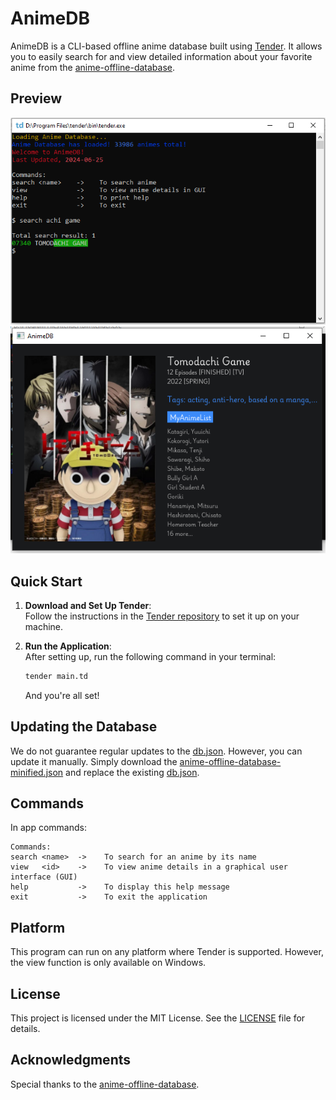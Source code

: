 # AnimeDB

AnimeDB is a CLI-based offline anime database built using [Tender](https://github.com/2dprototype/tender-free). It allows you to easily search for and view detailed information about your favorite anime from the [anime-offline-database](https://github.com/manami-project/anime-offline-database).

## Preview

![preview_0](./preview/preview_0.png)
![preview_1](./preview/preview_1.png)

## Quick Start

1. **Download and Set Up Tender**:  
   Follow the instructions in the [Tender repository](https://github.com/2dprototype/tender-free) to set it up on your machine.

2. **Run the Application**:  
   After setting up, run the following command in your terminal:
   ```bash
   tender main.td
   ```
   And you're all set!

## Updating the Database

We do not guarantee regular updates to the [db.json](db.json). However, you can update it manually. Simply download the [anime-offline-database-minified.json](https://github.com/manami-project/anime-offline-database/blob/master/anime-offline-database-minified.json) and replace the existing [db.json](db.json).

## Commands

In app commands:

```
Commands:
search <name>  ->    To search for an anime by its name
view   <id>    ->    To view anime details in a graphical user interface (GUI)
help           ->    To display this help message
exit           ->    To exit the application
```

## Platform

This program can run on any platform where Tender is supported. However, the view function is only available on Windows.


## License

This project is licensed under the MIT License. See the [LICENSE](LICENSE) file for details.

## Acknowledgments

Special thanks to the [anime-offline-database](https://github.com/manami-project/anime-offline-database).